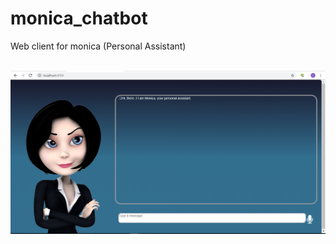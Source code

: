 # monica_chatbot

Web client for monica (Personal Assistant) <br/><br/>

<img src="/screenshots/index.PNG" alt="img 1"/>
